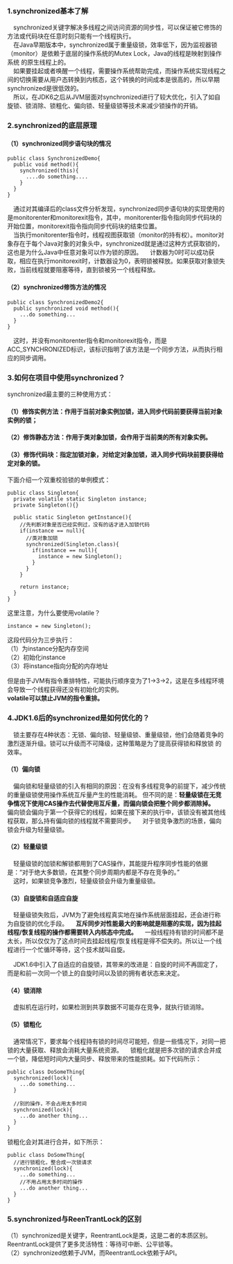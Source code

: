### 1.synchronized基本了解
&emsp;synchronized关键字解决多线程之间访问资源的同步性，可以保证被它修饰的方法或代码块在任意时刻只能有一个线程执行。  
&emsp;在Java早期版本中，synchronized属于重量级锁，效率低下，因为监视器锁（monitor）是依赖于底层的操作系统的Mutex Lock，Java的线程是映射到操作系统
的原生线程上的。  
&emsp;如果要挂起或者唤醒一个线程，需要操作系统帮助完成，而操作系统实现线程之间的切换需要从用户态转换到内核态，这个转换的时间成本是很高的，所以早期
synchronized是很低效的。  
&emsp;所以，在JDK6之后从JVM层面对synchronized进行了较大优化，引入了如自旋锁、锁消除、锁粗化、偏向锁、轻量级锁等技术来减少锁操作的开销。

### 2.synchronized的底层原理
#### （1）synchronized同步语句块的情况
```
public class SynchronizedDemo{
  public void method(){
    synchronized(this){
      ....do something....
    }
  }
}
```
&emsp;通过对其编译后的class文件分析发现，synchronized同步语句块的实现使用的是monitorenter和monitorexit指令，其中，monitorenter指令指向同步代码块的
开始位置，monitorexit指令指向同步代码块的结束位置。  
&emsp;当执行monitorenter指令时，线程视图获取锁（monitor的持有权）。monitor对象存在于每个Java对象的对象头中，synchronized就是通过这种方式获取锁的，
这也是为什么Java中任意对象可以作为锁的原因。
&emsp;计数器为0时可以成功获取，相应在执行monitorexit时，计数器设为0，表明锁被释放。如果获取对象锁失败，当前线程就要阻塞等待，直到锁被另一个线程释放。

#### （2）synchronized修饰方法的情况
```
public class SynchronizedDemo2{
  public synchronized void method(){
    ...do something...
  }
}
```
&emsp;这时，并没有monitorenter指令和monitorexit指令，而是ACC_SYNCHRONIZED标识，该标识指明了该方法是一个同步方法，从而执行相应的同步调用。

### 3.如何在项目中使用synchronized？
synchronized最主要的三种使用方式：  
#### （1）修饰实例方法：作用于当前对象实例加锁，进入同步代码前要获得当前对象实例的锁；
#### （2）修饰静态方法：作用于类对象加锁，会作用于当前类的所有对象实例。
#### （3）修饰代码块：指定加锁对象，对给定对象加锁，进入同步代码块前要获得给定对象的锁。

下面介绍一个双重校验锁的单例模式：
```
public class Singleton{
  private volatile static Singleton instance;
  private Singleton(){}
  
  public static Singleton getInstance(){
    //先判断对象是否已经实例过，没有的话才进入加锁代码
    if(instance == null){
      //类对象加锁
      synchronized(Singleton.class){
        if(instance == null){
          instance = new Singleton();
        }
      }
    }
    
    return instance;
  }
}
```
这里注意，为什么要使用volatile？
```
instance = new Singleton();
```
这段代码分为三步执行：  
（1）为instance分配内存空间  
（2）初始化instance  
（3）将instance指向分配的内存地址  

但是由于JVM有指令重排特性，可能执行顺序变为了1->3->2，这是在多线程环境会导致一个线程获得还没有初始化的实例。  
**volatile可以禁止JVM的指令重排。**

### 4.JDK1.6后的synchronized是如何优化的？
&emsp;锁主要存在4种状态：无锁、偏向锁、轻量级锁、重量级锁，他们会随着竞争的激烈逐渐升级。锁可以升级而不可降级，这种策略是为了提高获得锁和释放锁
的效率。

#### （1）偏向锁
&emsp;偏向锁和轻量级锁的引入有相同的原因：在没有多线程竞争的前提下，减少传统的重量级锁使用操作系统互斥量产生的性能消耗。
但不同的是：**轻量级锁在无竞争情况下使用CAS操作去代替使用互斥量，而偏向锁会把整个同步都消除掉。**
&emsp;偏向锁会偏向于第一个获得它的线程，如果在接下来的执行中，该锁没有被其他线程获取，那么持有偏向锁的线程就不需要同步。
&emsp;对于锁竞争激烈的场景，偏向锁会升级为轻量级锁。

#### （2）轻量级锁
&emsp;轻量级锁的加锁和解锁都用到了CAS操作，其能提升程序同步性能的依据是：“对于绝大多数锁，在其整个同步周期内都是不存在竞争的。”  
&emsp;这时，如果锁竞争激烈，轻量级锁会升级为重量级锁。

#### （3）自旋锁和自适应自旋
&emsp;轻量级锁失败后，JVM为了避免线程真实地在操作系统层面挂起，还会进行称为自旋锁的优化手段。
&emsp;**互斥同步对性能最大的影响就是阻塞的实现，因为挂起线程/恢复线程的操作都需要转入内核态中完成。**
&emsp;一般线程持有锁的时间都不是太长，所以仅仅为了这点时间去挂起线程/恢复线程是得不偿失的。所以让一个线程进行一个忙循环等待，这个技术就叫自旋。

&emsp;JDK1.6中引入了自适应的自旋锁，其带来的改进是：自旋的时间不再固定了，而是和前一次同一个锁上的自旋时间以及锁的拥有者状态来决定。

#### （4）锁消除
&emsp;虚拟机在运行时，如果检测到共享数据不可能存在竞争，就执行锁消除。

#### （5）锁粗化
&emsp;通常情况下，要求每个线程持有锁的时间尽可能短，但是一些情况下，对同一把锁的大量获取、释放会消耗大量系统资源。
&emsp;锁粗化就是把多次锁的请求合并成一个锁，降低短时间内大量同步、释放带来的性能损耗。如下代码所示：
```
public class DoSomeThing{
  synchronized(lock){
    ...do something...
  }
  
  //别的操作，不会占用太多时间
  synchronized(lock){
    ...do another thing...
  }
}
```
锁粗化会对其进行合并，如下所示：
```
public class DoSomeThing{
  //进行锁粗化，整合成一次锁请求
  synchronized(lock){
    ...do something...
    //不用占用太多时间的操作
    ...do another thing...
  }
}
```

### 5.synchronized与ReenTrantLock的区别
（1）synchronized是关键字，ReentrantLock是类，这是二者的本质区别。ReentrantLock提供了更多灵活特性：等待可中断、公平锁等。  
（2）synchronized依赖于JVM，而ReentrantLock依赖于API。











